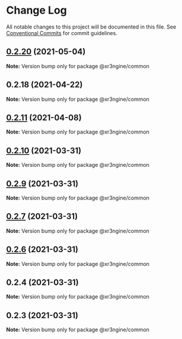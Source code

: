 # Change Log

All notable changes to this project will be documented in this file.
See [Conventional Commits](https://conventionalcommits.org) for commit guidelines.

## [0.2.20](https://github.com/xr3ngine/xr3ngine/compare/v0.2.18...v0.2.20) (2021-05-04)

**Note:** Version bump only for package @xr3ngine/common





## 0.2.18 (2021-04-22)

**Note:** Version bump only for package @xr3ngine/common





## [0.2.11](https://github.com/xr3ngine/xr3ngine/compare/v0.2.10...v0.2.11) (2021-04-08)

**Note:** Version bump only for package @xr3ngine/common





## [0.2.10](https://github.com/xr3ngine/xr3ngine/compare/v0.2.9...v0.2.10) (2021-03-31)

**Note:** Version bump only for package @xr3ngine/common





## [0.2.9](https://github.com/xr3ngine/xr3ngine/compare/v0.2.8...v0.2.9) (2021-03-31)

**Note:** Version bump only for package @xr3ngine/common





## [0.2.7](https://github.com/xr3ngine/xr3ngine/compare/v0.2.6...v0.2.7) (2021-03-31)

**Note:** Version bump only for package @xr3ngine/common





## [0.2.6](https://github.com/xr3ngine/xr3ngine/compare/v0.2.5...v0.2.6) (2021-03-31)

**Note:** Version bump only for package @xr3ngine/common





## 0.2.4 (2021-03-31)

**Note:** Version bump only for package @xr3ngine/common





## 0.2.3 (2021-03-31)

**Note:** Version bump only for package @xr3ngine/common
